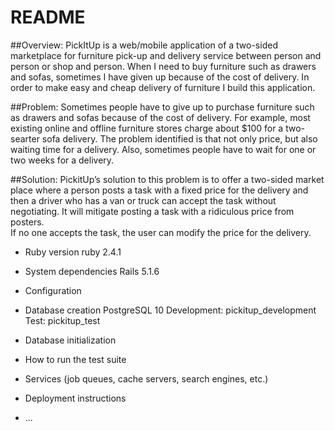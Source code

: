 # README

##Overview:
PickItUp is a web/mobile application of a two-sided marketplace for furniture pick-up and delivery service between person and person or shop and person.
When I need to buy furniture such as drawers and sofas, sometimes I have given up because of the cost of delivery. In order to make easy and cheap delivery of furniture I build this application.

##Problem:
Sometimes people have to give up to purchase furniture such as drawers and sofas because of the cost of delivery. For example, most existing online and offline furniture stores charge about $100 for a two-searter sofa delivery. The problem identified is that not only price, but also waiting time for a delivery. Also, sometimes people have to wait for one or two weeks for a delivery.

##Solution:
PickitUp’s solution to this problem is to offer a two-sided market place where a person posts a task with a fixed price for the delivery and then a driver who has a van or truck can accept the task without negotiating. It will mitigate posting a task with a ridiculous price from posters.  
If no one accepts the task, the user can modify the price for the delivery. 

* Ruby version
ruby 2.4.1

* System dependencies
Rails 5.1.6

* Configuration

* Database creation
PostgreSQL 10
Development: pickitup_development
Test: pickitup_test

* Database initialization

* How to run the test suite

* Services (job queues, cache servers, search engines, etc.)

* Deployment instructions

* ...
